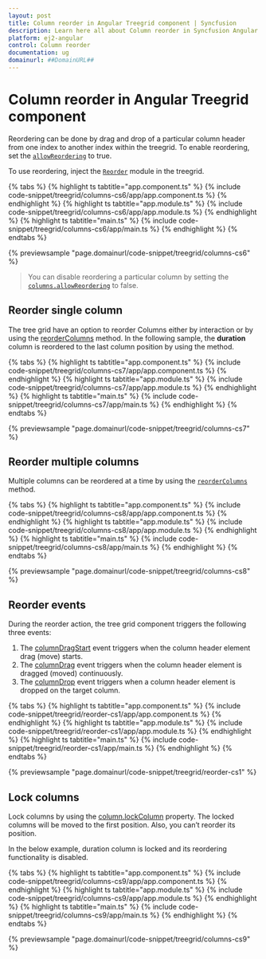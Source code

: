 ```yaml
---
layout: post
title: Column reorder in Angular Treegrid component | Syncfusion
description: Learn here all about Column reorder in Syncfusion Angular Treegrid component of Syncfusion Essential JS 2 and more.
platform: ej2-angular
control: Column reorder 
documentation: ug
domainurl: ##DomainURL##
---
```


# Column reorder in Angular Treegrid component

Reordering can be done by drag and drop of a particular column header from one index to another index within the treegrid. To enable reordering, set the [`allowReordering`](https://ej2.syncfusion.com/angular/documentation/api/treegrid/#allowreordering) to true.

To use reordering, inject the [`Reorder`](https://ej2.syncfusion.com/angular/documentation/api/treegrid/#reordermodule) module in the treegrid.

{% tabs %}
{% highlight ts tabtitle="app.component.ts" %}
{% include code-snippet/treegrid/columns-cs6/app/app.component.ts %}
{% endhighlight %}
{% highlight ts tabtitle="app.module.ts" %}
{% include code-snippet/treegrid/columns-cs6/app/app.module.ts %}
{% endhighlight %}
{% highlight ts tabtitle="main.ts" %}
{% include code-snippet/treegrid/columns-cs6/app/main.ts %}
{% endhighlight %}
{% endtabs %}
  
{% previewsample "page.domainurl/code-snippet/treegrid/columns-cs6" %}

> You can disable reordering a particular column by setting the [`columns.allowReordering`](https://ej2.syncfusion.com/angular/documentation/api/treegrid/column/#reordermodule) to false.

## Reorder single column

The tree grid have an option to reorder Columns either by interaction or by using the [reorderColumns](https://ej2.syncfusion.com/angular/documentation/api/treegrid/#reordercolumns) method. In the following sample, the **duration** column is reordered to the last column position by using the method.

{% tabs %}
{% highlight ts tabtitle="app.component.ts" %}
{% include code-snippet/treegrid/columns-cs7/app/app.component.ts %}
{% endhighlight %}
{% highlight ts tabtitle="app.module.ts" %}
{% include code-snippet/treegrid/columns-cs7/app/app.module.ts %}
{% endhighlight %}
{% highlight ts tabtitle="main.ts" %}
{% include code-snippet/treegrid/columns-cs7/app/main.ts %}
{% endhighlight %}
{% endtabs %}
  
{% previewsample "page.domainurl/code-snippet/treegrid/columns-cs7" %}

## Reorder multiple columns

Multiple columns can be reordered at a time by using the [`reorderColumns`](https://ej2.syncfusion.com/angular/documentation/api/treegrid/column#reordercolumns) method.

{% tabs %}
{% highlight ts tabtitle="app.component.ts" %}
{% include code-snippet/treegrid/columns-cs8/app/app.component.ts %}
{% endhighlight %}
{% highlight ts tabtitle="app.module.ts" %}
{% include code-snippet/treegrid/columns-cs8/app/app.module.ts %}
{% endhighlight %}
{% highlight ts tabtitle="main.ts" %}
{% include code-snippet/treegrid/columns-cs8/app/main.ts %}
{% endhighlight %}
{% endtabs %}
  
{% previewsample "page.domainurl/code-snippet/treegrid/columns-cs8" %}

## Reorder events

During the reorder action, the tree grid component triggers the following three events:

1. The [columnDragStart](https://ej2.syncfusion.com/angular/documentation/api/treegrid/#columndragstart) event triggers when the column header element drag (move) starts.
2. The [columnDrag](https://ej2.syncfusion.com/angular/documentation/api/treegrid/#columndrag) event triggers when the column header element is dragged (moved) continuously.
3. The [columnDrop](https://ej2.syncfusion.com/angular/documentation/api/treegrid/#columndrop) event triggers when a column header element is dropped on the target column.

{% tabs %}
{% highlight ts tabtitle="app.component.ts" %}
{% include code-snippet/treegrid/reorder-cs1/app/app.component.ts %}
{% endhighlight %}
{% highlight ts tabtitle="app.module.ts" %}
{% include code-snippet/treegrid/reorder-cs1/app/app.module.ts %}
{% endhighlight %}
{% highlight ts tabtitle="main.ts" %}
{% include code-snippet/treegrid/reorder-cs1/app/main.ts %}
{% endhighlight %}
{% endtabs %}
  
{% previewsample "page.domainurl/code-snippet/treegrid/reorder-cs1" %}

## Lock columns

Lock columns by using the [column.lockColumn](https://ej2.syncfusion.com/angular/documentation/api/treegrid/column/#lockcolumn) property. The locked columns will be moved to the first position. Also, you can’t reorder its position.

In the below example, duration column is locked and its reordering functionality is disabled.

{% tabs %}
{% highlight ts tabtitle="app.component.ts" %}
{% include code-snippet/treegrid/columns-cs9/app/app.component.ts %}
{% endhighlight %}
{% highlight ts tabtitle="app.module.ts" %}
{% include code-snippet/treegrid/columns-cs9/app/app.module.ts %}
{% endhighlight %}
{% highlight ts tabtitle="main.ts" %}
{% include code-snippet/treegrid/columns-cs9/app/main.ts %}
{% endhighlight %}
{% endtabs %}
  
{% previewsample "page.domainurl/code-snippet/treegrid/columns-cs9" %}